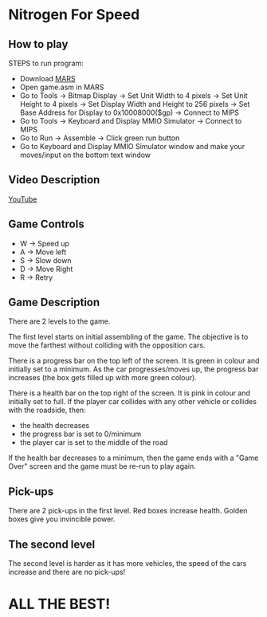# Nitrogen For Speed

## How to play

STEPS to run program:
- Download [MARS](http://courses.missouristate.edu/kenvollmar/mars/)
- Open game.asm in MARS
- Go to Tools -> Bitmap Display -> Set Unit Width to 4 pixels -> Set Unit Height to 4 pixels -> Set Display Width and Height to 256 pixels -> Set Base Address for Display to 0x10008000($gp) -> Connect to MIPS
- Go to Tools -> Keyboard and Display MMIO Simulator -> Connect to MIPS 
- Go to Run -> Assemble -> Click green run button
- Go to Keyboard and Display MMIO Simulator window and make your moves/input on the bottom text window

## Video Description
[YouTube](https://www.youtube.com/watch?v=YZlrLW2j1WY)


## Game Controls

- W -> Speed up
- A -> Move left 
- S -> Slow down
- D -> Move Right
- R -> Retry

## Game Description

There are 2 levels to the game.

The first level starts on initial assembling of the game. The objective is to move the farthest without colliding with the opposition cars.

There is a progress bar on the top left of the screen. It is green in colour and initially set to a minimum. As the car progresses/moves up, the progress bar increases (the box gets filled up with more green colour).

There is a health bar on the top right of the screen. It is pink in colour and initially set to full. If the player car collides with any other vehicle or collides with the roadside, then:
-  the health decreases
- the progress bar is set to 0/minimum
- the player car is set to the middle of the road

If the health bar decreases to a minimum, then the game ends with a "Game Over" screen and the game must be re-run to play again.

## Pick-ups

There are 2 pick-ups in the first level.
Red boxes increase health.
Golden boxes give you invincible power.

## The second level
The second level is harder as it has more vehicles, the speed of the cars increase and there are no pick-ups!

# ALL THE BEST!
